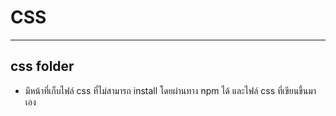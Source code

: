 # CSS
---

## css folder
* มีหน้าที่เก็บไฟล์ css ที่ไม่สามารถ install โดยผ่านทาง npm ได้ และไฟล์ css ที่เขียนขึ้นมาเอง
